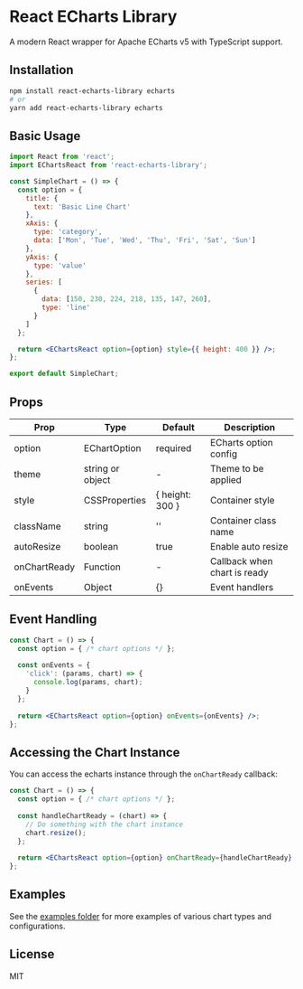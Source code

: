 # React ECharts Library

A modern React wrapper for Apache ECharts v5 with TypeScript support.

## Installation

```bash
npm install react-echarts-library echarts
# or
yarn add react-echarts-library echarts
```

## Basic Usage

```jsx
import React from 'react';
import EChartsReact from 'react-echarts-library';

const SimpleChart = () => {
  const option = {
    title: {
      text: 'Basic Line Chart'
    },
    xAxis: {
      type: 'category',
      data: ['Mon', 'Tue', 'Wed', 'Thu', 'Fri', 'Sat', 'Sun']
    },
    yAxis: {
      type: 'value'
    },
    series: [
      {
        data: [150, 230, 224, 218, 135, 147, 260],
        type: 'line'
      }
    ]
  };

  return <EChartsReact option={option} style={{ height: 400 }} />;
};

export default SimpleChart;
```

## Props

| Prop | Type | Default | Description |
|------|------|---------|-------------|
| option | EChartOption | required | ECharts option config |
| theme | string or object | - | Theme to be applied |
| style | CSSProperties | { height: 300 } | Container style |
| className | string | '' | Container class name |
| autoResize | boolean | true | Enable auto resize |
| onChartReady | Function | - | Callback when chart is ready |
| onEvents | Object | {} | Event handlers |

## Event Handling

```jsx
const Chart = () => {
  const option = { /* chart options */ };
  
  const onEvents = {
    'click': (params, chart) => {
      console.log(params, chart);
    }
  };
  
  return <EChartsReact option={option} onEvents={onEvents} />;
};
```

## Accessing the Chart Instance

You can access the echarts instance through the `onChartReady` callback:

```jsx
const Chart = () => {
  const option = { /* chart options */ };
  
  const handleChartReady = (chart) => {
    // Do something with the chart instance
    chart.resize();
  };
  
  return <EChartsReact option={option} onChartReady={handleChartReady} />;
};
```

## Examples

See the [examples folder](./example) for more examples of various chart types and configurations.

## License

MIT

